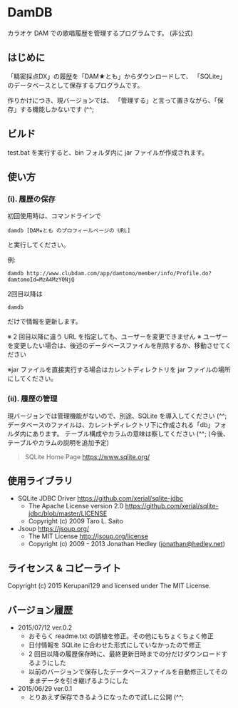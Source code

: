 # DamDB
カラオケ DAM での歌唱履歴を管理するプログラムです。 (非公式)

## はじめに
「精密採点DX」の履歴を「DAM★とも」からダウンロードして、
「SQLite」のデータベースとして保存するプログラムです。

作りかけにつき、現バージョンでは、
「管理する」と言って置きながら、「保存」する機能しかないです (^^;

## ビルド
test.bat を実行すると、bin フォルダ内に jar ファイルが作成されます。

## 使い方
### (i). 履歴の保存
初回使用時は、コマンドラインで

    damdb [DAM★とも のプロフィールページの URL]

と実行してください。

例: 

    damdb http://www.clubdam.com/app/damtomo/member/info/Profile.do?damtomoId=MzA4MzY0NjQ

2回目以降は

    damdb

だけで情報を更新します。

※ 2 回目以降に違う URL を指定しても、ユーザーを変更できません
※ ユーザーを変更したい場合は、後述のデータベースファイルを削除するか、移動させてください

※jar ファイルを直接実行する場合はカレントディレクトリを jar ファイルの場所にしてください。

### (ii). 履歴の管理
現バージョンでは管理機能がないので、別途、SQLite を導入してください (^^;
データベースのファイルは、カレントディレクトリ下に作成される「db」フォルダ内にあります。
テーブル構成やカラムの意味は察してください (^^;
(今後、テーブルやカラムの説明を追加予定) 

> SQLite Home Page
> <https://www.sqlite.org/>

## 使用ライブラリ
* SQLite JDBC Driver <https://github.com/xerial/sqlite-jdbc>
  * The Apache License version 2.0 <https://github.com/xerial/sqlite-jdbc/blob/master/LICENSE>
  * Copyright (c) 2009 Taro L. Saito
* Jsoup <https://jsoup.org/>
  * The MIT License <http://jsoup.org/license>
  * Copyright (c) 2009 - 2013 Jonathan Hedley (<jonathan@hedley.net>)

## ライセンス & コピーライト
Copyright (c) 2015 Kerupani129 and licensed under The MIT License.

## バージョン履歴
* 2015/07/12 ver.0.2
  * おそらく readme.txt の誤植を修正。その他にもちょくちょく修正
  * 日付情報を SQLite に合わせた形式にしていなかったので修正
  * 2 回目以降の履歴保存時に、最終更新日時までの分だけダウンロードするようにした
  * 以前のバージョンで保存したデータベースファイルを自動修正してそのままデータを引き継げるようにした
* 2015/06/29 ver.0.1
  * とりあえず保存できるようになったので試しに公開 (^^;
